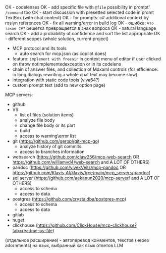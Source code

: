 OK - codelenses
OK - add specific file with `@file` possibility in prompt' `/command` too
OK - start discussion with presetted selected code in promt TextBox (with chat context)
OK - for prompts: c# additional context by roslyn references
OK - fix all warning/error in build log
OK - ошибка: `что такое C#?` решетка превращается в знак вопроса
OK - natural language search
OK   - add a probability of confidence and sort the list appropriate
OK   - different scopes (whole solution, current project)
- MCP protocol and its tools
  - auto search for mcp.json (as copilot does)
- feature: `implement with freeair` in context menu of editor if user clicked on throw notimplementedexception or in its codelens
- chain of answer files, and collection of Mdxaml controls (for efficience: in long dialogs rewriting a whole chat text may become slow)
- integration with static code tools (viva64?)
- custom prompt text (add to new option page)

MCP servers:
- github
- VS
  - list of files (solution items)
  - analyze file body
  - change file body or its part
  - build
  - access to warning\error list
- git (https://github.com/geropl/git-mcp-go)
  - analyze history of git commits
  - access to branches information
- websearch (https://github.com/claw256/mcp-web-search OR https://github.com/williamvd4/web-search and A LOT OF OTHERS)
- pandoc (https://github.com/vivekVells/mcp-pandoc OR https://github.com/Klavis-AI/klavis/tree/main/mcp_servers/pandoc)
- sql server (https://github.com/aekanun2020/mcp-server/ and A LOT OF OTHERS)
  - access to schema
  - access to data
- postgres (https://github.com/crystaldba/postgres-mcp)
  - access to schema
  - access to data
- gitlab
- nuget
- clickhouse (https://github.com/ClickHouse/mcp-clickhouse?tab=readme-ov-file)

(отдельное расширение) - автоперевод комментов, текстов (через adornments) на язык, выбранный как язык ответов LLM
